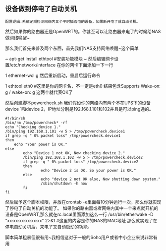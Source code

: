 ## 设备做到停电了自动关机

    配置逻辑:系统定期检测网络内某个平时插着电的设备，如果断开电了就自动关机。
然后如果你的路由器还是OpenWRT的。你甚至可以让路由器来电了的时候给NAS做网络唤醒~

那么我们首先来普及两个东西，首先我们NAS支持网络唤醒~这个简单

~
apt-get install ethtool #安装功能模块
~
然后编辑网卡设置/etc/network/interface
在你的网卡下面添加一下一行

1
ethernet-wol g
然后重新启动，重启后运行命令

1
ethtool eth0 #这里是你的网卡名，不一定是eth0
结果包含Supports Wake-on: g / wake-on: g 这两个就代表OK了

然后创建脚本powercheck.sh
我们假设你的网络内有两个不在UPS下的设备device 1和device 2，IP地址分别是192.168.1.101和102并且是可以ping通的。
~~~
#!/bin/sh
/bin/rm /tmp/powercheck* -rf
echo "Checking device 1."
/bin/ping 192.168.1.101 -w 5 > /tmp/powercheck.device1
if grep -q " 0% packet loss" /tmp/powercheck.device1
then
    echo "Your power is OK."
else
        echo "Device 1 not OK, Now checking device 2."
        /bin/ping 192.168.1.102 -w 5 > /tmp/powercheck.device2
        if grep -q " 0% packet loss" /tmp/powercheck.device2
        then
                echo "Device 2 is OK, So your power is OK."
        else
                echo "device 2 not OK also, Now shutting down system."
                /sbin/shutdown -h now
        fi
fi
~~~

然后赋予这个脚本权限，并放在crontab -e里面每10分钟运行一次，那么你就实现了停电了自动关机的功能了。
如果你的路由器或者网络内其中一个来点就开机的设备是OpenWRT,那么就在rc.local里面添加这么一行
/usr/bin/etherwake -D "xx:xx:xx:xx:xx:xx" 2>&1   #这里的内容是你的NAS的MAC地址
那么就实现了在停电自动关机后，来电了又自动启动的功能。

脚本简单粗暴但很有用~我相信这对于一般的Soho用户或者中小企业来说非常有用
